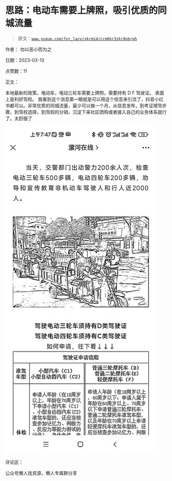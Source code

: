 # 思路：电动车需要上牌照，吸引优质的同城流量

> 原文：[`www.yuque.com/for_lazy/xkrm14/ccm6kr3zkr8obrph`](https://www.yuque.com/for_lazy/xkrm14/ccm6kr3zkr8obrph)



作者： 勿以恶小而为之



日期：2023-03-13



点赞数：11



正文：



本地最新的政策，电动车，电动三轮车需要上牌照，需要持有 D F 驾驶证。 表面上是利好驾校。 我看到这个消息第一眼就是可以用这个信息来引流了，抖音小红书都可以。非常优质的同城流量，最少可以做一个月，从信息发布，到考证增驾步骤，到驾校选择，到驾校的分销，沉淀下来社区团购或者接入自己的业务体系就行了。太舒服了



![](img/29bf75af6c60f67e8404abc24662d2e0.png)  

评论区：



公众号懒人找资源，懒人专属群分享

</ne-p>